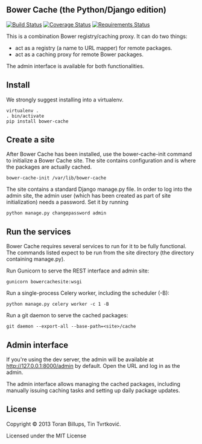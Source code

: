 ## Bower Cache (the Python/Django edition)

[![Build Status](https://travis-ci.org/Tinche/bower-cache.png)](https://travis-ci.org/Tinche/bower-cache)
[![Coverage Status](https://coveralls.io/repos/Tinche/bower-cache/badge.png?branch=master)](https://coveralls.io/r/Tinche/bower-cache?branch=master)
[![Requirements Status](https://requires.io/github/Tinche/bower-cache/requirements.png?branch=master)](https://requires.io/github/Tinche/bower-cache/requirements/?branch=master)

This is a combination Bower registry/caching proxy. It can do two things:

* act as a registry (a name to URL mapper) for remote packages.
* act as a caching proxy for remote Bower packages.

The admin interface is available for both functionalities.

## Install

We strongly suggest installing into a virtualenv.

    virtualenv .
    . bin/activate
    pip install bower-cache

## Create a site

After Bower Cache has been installed, use the bower-cache-init command to
initialize a Bower Cache site. The site contains configuration and is where the
packages are actually cached.

    bower-cache-init /var/lib/bower-cache

The site contains a standard Django manage.py file. In order to log into the
admin site, the admin user (which has been created as part of site
initialization) needs a password. Set it by running

    python manage.py changepassword admin

## Run the services

Bower Cache requires several services to run for it to be fully functional. The
commands listed expect to be run from the site directory (the directory
containing manage.py).

Run Gunicorn to serve the REST interface and admin site:

    gunicorn bowercachesite:wsgi

Run a single-process Celery worker, including the scheduler (-B):

    python manage.py celery worker -c 1 -B

Run a git daemon to serve the cached packages:

    git daemon --export-all --base-path=<site>/cache

## Admin interface

If you're using the dev server, the admin will be available at 
http://127.0.0.1:8000/admin by default. Open the URL and log in as the admin.

The admin interface allows managing the cached packages, including manually
issuing caching tasks and setting up daily package updates.

## License

Copyright © 2013 Toran Billups, Tin Tvrtković.

Licensed under the MIT License

